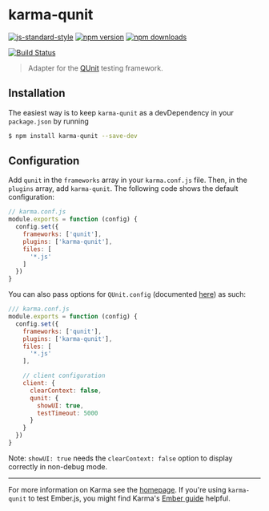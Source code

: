 # karma-qunit

[![js-standard-style](https://img.shields.io/badge/code%20style-standard-brightgreen.svg?style=flat-square)](https://github.com/karma-runner/karma-qunit)
 [![npm version](https://img.shields.io/npm/v/karma-qunit.svg?style=flat-square)](https://www.npmjs.com/package/karma-qunit) [![npm downloads](https://img.shields.io/npm/dm/karma-qunit.svg?style=flat-square)](https://www.npmjs.com/package/karma-qunit)

[![Build Status](https://img.shields.io/github/workflow/status/karma-runner/karma-qunit/Tests/master?style=flat-square)](https://github.com/karma-runner/karma-qunit/actions?workflow=Tests)

> Adapter for the [QUnit](https://qunitjs.com/) testing framework.

## Installation

The easiest way is to keep `karma-qunit` as a devDependency in your `package.json` by running

```bash
$ npm install karma-qunit --save-dev
```

## Configuration

Add `qunit` in the `frameworks` array in your `karma.conf.js` file. Then, in the `plugins`
array, add `karma-qunit`.
The following code shows the default configuration:

```js
// karma.conf.js
module.exports = function (config) {
  config.set({
    frameworks: ['qunit'],
    plugins: ['karma-qunit'],
    files: [
      '*.js'
    ]
  })
}
```

You can also pass options for `QUnit.config` (documented [here](https://api.qunitjs.com/config/QUnit.config)) as such:

```js
/// karma.conf.js
module.exports = function (config) {
  config.set({
    frameworks: ['qunit'],
    plugins: ['karma-qunit'],
    files: [
      '*.js'
    ],

    // client configuration
    client: {
      clearContext: false,
      qunit: {
        showUI: true,
        testTimeout: 5000
      }
    }
  })
}
```

Note: `showUI: true` needs the `clearContext: false` option to display correctly in non-debug mode.

----

For more information on Karma see the [homepage]. If you're using `karma-qunit` to test Ember.js, you might find Karma's [Ember guide](https://karma-runner.github.io/latest/plus/emberjs.html) helpful.

[homepage]: https://karma-runner.github.com/

